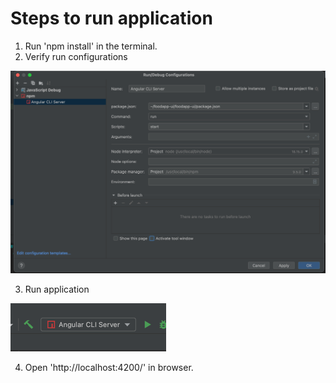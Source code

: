 # Steps to run application

1. Run 'npm install' in the terminal.
2. Verify run configurations

![img.png](img.png)

3. Run application

![img_1.png](img_1.png)

4. Open 'http://localhost:4200/' in browser.

